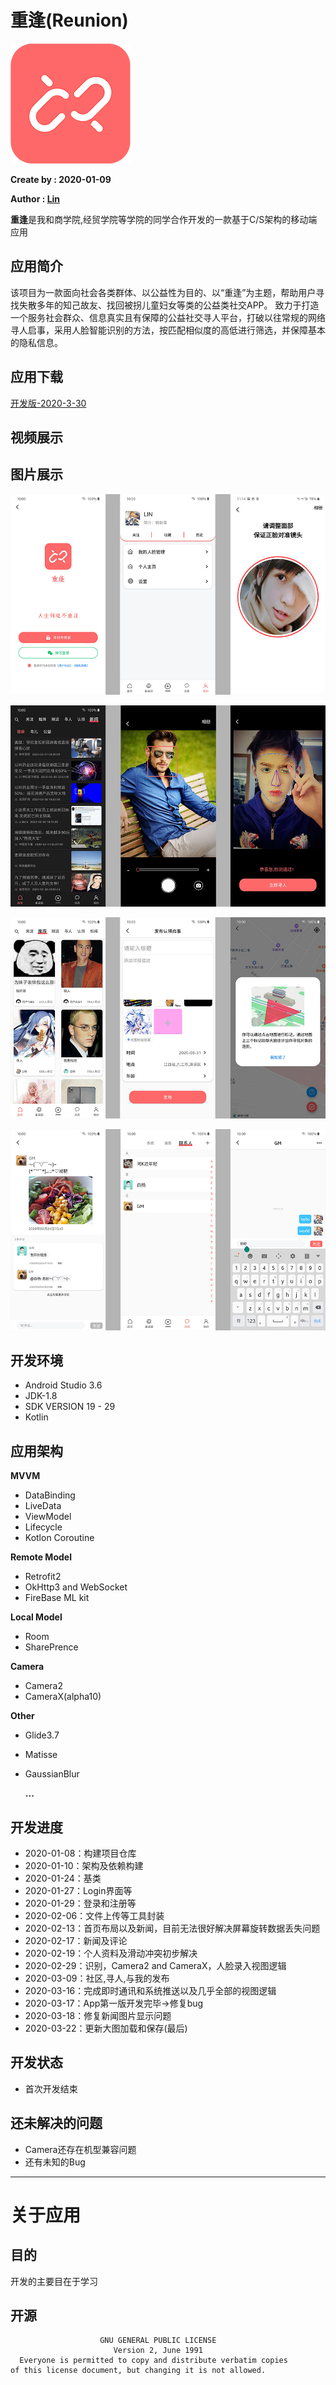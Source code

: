 # 重逢(Reunion)
![](https://github.com/CappuccinoZero/Reunion/blob/master/app/src/main/res/mipmap-xxxhdpi/logo_r.png)

**Create by : 2020-01-09**

**Author : [Lin](https://github.com/CappuccinoZero)**

**重逢**是我和商学院,经贸学院等学院的同学合作开发的一款基于C/S架构的移动端应用
## 应用简介
该项目为一款面向社会各类群体、以公益性为目的、以“重逢”为主题，帮助用户寻找失散多年的知己故友、找回被拐儿童妇女等类的公益类社交APP。
致力于打造一个服务社会群众、信息真实且有保障的公益社交寻人平台，打破以往常规的网络寻人启事，采用人脸智能识别的方法，按匹配相似度的高低进行筛选，并保障基本的隐私信息。
## 应用下载
[开发版-2020-3-30](https://reunion.yulinzero.xyz/download/reunion.apk)
## 视频展示
## 图片展示
![](https://github.com/CappuccinoZero/Reunion/blob/master/image/image1.jpg)

![](https://github.com/CappuccinoZero/Reunion/blob/master/image/image2.jpg)

![](https://github.com/CappuccinoZero/Reunion/blob/master/image/image3.jpg)

![](https://github.com/CappuccinoZero/Reunion/blob/master/image/image4.jpg)

## 开发环境
* Android Studio 3.6
* JDK-1.8
* SDK VERSION 19 - 29
* Kotlin
## 应用架构
**MVVM**
* DataBinding
* LiveData
* ViewModel
* Lifecycle
* Kotlon Coroutine

**Remote Model**
* Retrofit2
* OkHttp3 and WebSocket
* FireBase ML kit

**Local Model**
* Room
* SharePrence

**Camera**
* Camera2
* CameraX(alpha10)

**Other**
* Glide3.7
* Matisse
* GaussianBlur

  **...**
## 开发进度
* 2020-01-08：构建项目仓库
* 2020-01-10：架构及依赖构建
* 2020-01-24：基类
* 2020-01-27：Login界面等
* 2020-01-29：登录和注册等
* 2020-02-06：文件上传等工具封装
* 2020-02-13：首页布局以及新闻，目前无法很好解决屏幕旋转数据丢失问题
* 2020-02-17：新闻及评论
* 2020-02-19：个人资料及滑动冲突初步解决
* 2020-02-29：识别，Camera2 and CameraX，人脸录入视图逻辑
* 2020-03-09：社区,寻人,与我的发布
* 2020-03-16：完成即时通讯和系统推送以及几乎全部的视图逻辑
* 2020-03-17：App第一版开发完毕->修复bug
* 2020-03-18：修复新闻图片显示问题
* 2020-03-22：更新大图加载和保存(最后)
## 开发状态
* 首次开发结束
## 还未解决的问题
* Camera还存在机型兼容问题
* 还有未知的Bug
****
# 关于应用
## 目的
开发的主要目在于学习
## 开源
```
                    GNU GENERAL PUBLIC LICENSE
                       Version 2, June 1991
  Everyone is permitted to copy and distribute verbatim copies
of this license document, but changing it is not allowed.
```

